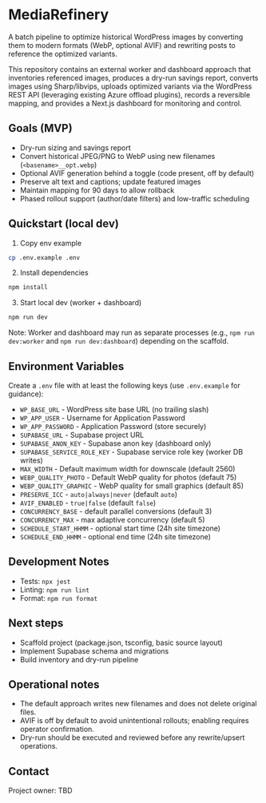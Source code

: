 # MediaRefinery

A batch pipeline to optimize historical WordPress images by converting them to modern formats (WebP, optional AVIF) and rewriting posts to reference the optimized variants.

This repository contains an external worker and dashboard approach that inventories referenced images, produces a dry-run savings report, converts images using Sharp/libvips, uploads optimized variants via the WordPress REST API (leveraging existing Azure offload plugins), records a reversible mapping, and provides a Next.js dashboard for monitoring and control.

## Goals (MVP)

- Dry-run sizing and savings report
- Convert historical JPEG/PNG to WebP using new filenames (`<basename>__opt.webp`)
- Optional AVIF generation behind a toggle (code present, off by default)
- Preserve alt text and captions; update featured images
- Maintain mapping for 90 days to allow rollback
- Phased rollout support (author/date filters) and low-traffic scheduling

## Quickstart (local dev)

1. Copy env example

```bash
cp .env.example .env
```

2. Install dependencies

```bash
npm install
```

3. Start local dev (worker + dashboard)

```bash
npm run dev
```

Note: Worker and dashboard may run as separate processes (e.g., `npm run dev:worker` and `npm run dev:dashboard`) depending on the scaffold.

## Environment Variables

Create a `.env` file with at least the following keys (use `.env.example` for guidance):

- `WP_BASE_URL` - WordPress site base URL (no trailing slash)
- `WP_APP_USER` - Username for Application Password
- `WP_APP_PASSWORD` - Application Password (store securely)
- `SUPABASE_URL` - Supabase project URL
- `SUPABASE_ANON_KEY` - Supabase anon key (dashboard only)
- `SUPABASE_SERVICE_ROLE_KEY` - Supabase service role key (worker DB writes)
- `MAX_WIDTH` - Default maximum width for downscale (default 2560)
- `WEBP_QUALITY_PHOTO` - Default WebP quality for photos (default 75)
- `WEBP_QUALITY_GRAPHIC` - WebP quality for small graphics (default 85)
- `PRESERVE_ICC` - `auto|always|never` (default `auto`)
- `AVIF_ENABLED` - `true|false` (default `false`)
- `CONCURRENCY_BASE` - default parallel conversions (default 3)
- `CONCURRENCY_MAX` - max adaptive concurrency (default 5)
- `SCHEDULE_START_HHMM` - optional start time (24h site timezone)
- `SCHEDULE_END_HHMM` - optional end time (24h site timezone)

## Development Notes

- Tests: `npx jest`
- Linting: `npm run lint`
- Format: `npm run format`

## Next steps

- Scaffold project (package.json, tsconfig, basic source layout)
- Implement Supabase schema and migrations
- Build inventory and dry-run pipeline

## Operational notes

- The default approach writes new filenames and does not delete original files.
- AVIF is off by default to avoid unintentional rollouts; enabling requires operator confirmation.
- Dry-run should be executed and reviewed before any rewrite/upsert operations.

## Contact

Project owner: TBD
